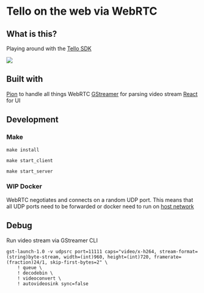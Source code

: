 # Tello on the web via WebRTC

## What is this?
Playing around with the [Tello SDK](https://terra-1-g.djicdn.com/2d4dce68897a46b19fc717f3576b7c6a/Tello%20%E7%BC%96%E7%A8%8B%E7%9B%B8%E5%85%B3/For%20Tello/Tello%20SDK%20Documentation%20EN_1.3_1122.pdf)

![](./demo.gif)

## Built with
[Pion](https://github.com/pion/) to handle all things WebRTC
[GStreamer](https://gstreamer.freedesktop.org/) for parsing video stream
[React](https://reactjs.org/) for UI

## Development

### Make

```
make install
```

```
make start_client
```

```
make start_server
```

### WIP Docker
WebRTC negotiates and connects on a random UDP port. This means that all UDP ports need to be forwarded or docker need to run on [host network](https://docs.docker.com/network/host/)


## Debug

Run video stream via GStreamer CLI
```
gst-launch-1.0 -v udpsrc port=11111 caps="video/x-h264, stream-format=(string)byte-stream, width=(int)960, height=(int)720, framerate=(fraction)24/1, skip-first-bytes=2" \
    ! queue \
    ! decodebin \
    ! videoconvert \
    ! autovideosink sync=false
```
